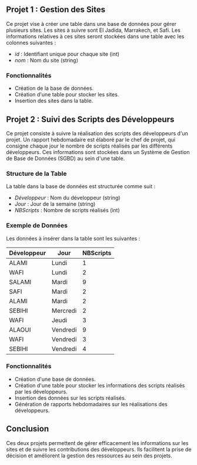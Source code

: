 ## Projet 1 : Gestion des Sites

Ce projet vise à créer une table dans une base de données pour gérer plusieurs sites. Les sites à suivre sont El Jadida, Marrakech, et Safi. Les informations relatives à ces sites seront stockées dans une table avec les colonnes suivantes :

- *id* : Identifiant unique pour chaque site (int)
- *nom* : Nom du site (string)

### Fonctionnalités

- Création de la base de données.
- Création d'une table pour stocker les sites.
- Insertion des sites dans la table.

## Projet 2 : Suivi des Scripts des Développeurs

Ce projet consiste à suivre la réalisation des scripts des développeurs d'un projet. Un rapport hebdomadaire est élaboré par le chef de projet, qui consigne chaque jour le nombre de scripts réalisés par les différents développeurs. Ces informations sont stockées dans un Système de Gestion de Base de Données (SGBD) au sein d'une table.

### Structure de la Table

La table dans la base de données est structurée comme suit :

- *Développeur* : Nom du développeur (string)
- *Jour* : Jour de la semaine (string)
- *NBScripts* : Nombre de scripts réalisés (int)

### Exemple de Données

Les données à insérer dans la table sont les suivantes :

| Développeur | Jour     | NBScripts |
|-------------|----------|-----------|
| ALAMI       | Lundi    | 1         |
| WAFI        | Lundi    | 2         |
| SALAMI      | Mardi    | 9         |
| SAFI        | Mardi    | 2         |
| ALAMI       | Mardi    | 2         |
| SEBIHI      | Mercredi | 2         |
| WAFI        | Jeudi    | 3         |
| ALAOUI      | Vendredi | 9         |
| WAFI        | Vendredi | 3         |
| SEBIHI      | Vendredi | 4         |

### Fonctionnalités

- Création d'une base de données.
- Création d'une table pour stocker les informations des scripts réalisés par les développeurs.
- Insertion des données sur les scripts réalisés.
- Génération de rapports hebdomadaires sur les réalisations des développeurs.

## Conclusion

Ces deux projets permettent de gérer efficacement les informations sur les sites et de suivre les contributions des développeurs. Ils facilitent la prise de décision et améliorent la gestion des ressources au sein des projets.
